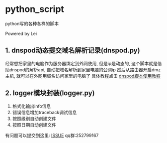 # python_script
python写的各种各样的脚本

Powered by Lei

## 1. dnspod动态提交域名解析记录(dnspod.py)
经常想把家里的电脑作为服务器绑定到外网使用, 但是ip是动态的, 这个脚本就是借助dnspod的解析api, 自动把域名解析到家里电脑的公网ip
然后从路由器开启dmz主机, 就可以在外网用域名访问家里的电脑了
具体教程点击 [dnspod脚本使用教程](http://www.phpue.com/python/4.html)

## 2. logger模块封装(logger.py)
1. 格式化输出info信息
2. 错误信息增加traceback调试信息
3. 按照级别自动创建文件
4. 按照日期自动创建文件

有问题可以提交到这里: [ISSUE](https://github.com/mm333444/python_script/issues/new)
qq群:252799167
